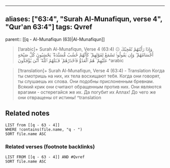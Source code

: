 
---
aliases: ["63:4", "Surah Al-Munafiqun, verse 4", "Qur'an 63:4"]
tags: Qvref
---

parent:: [[q - Al-Munafiqun (63)|Al-Munafiqun]]

> [!arabic]+ Surah Al-Munafiqun, Verse 4 (63:4)
> <span class="quran-arabic">۞ وَإِذَا رَأَيْتَهُمْ تُعْجِبُكَ أَجْسَامُهُمْ ۖ وَإِن يَقُولُوا۟ تَسْمَعْ لِقَوْلِهِمْ ۖ كَأَنَّهُمْ خُشُبٌ مُّسَنَّدَةٌ ۖ يَحْسَبُونَ كُلَّ صَيْحَةٍ عَلَيْهِمْ ۚ هُمُ ٱلْعَدُوُّ فَٱحْذَرْهُمْ ۚ قَـٰتَلَهُمُ ٱللَّهُ ۖ أَنَّىٰ يُؤْفَكُونَ</span>
^arabic

> [!translation]+ Surah Al-Munafiqun, Verse 4 (63:4) - Translation
> Когда ты смотришь на них, их тела восхищают тебя. Когда они говорят, ты слушаешь их слова. Они подобны прислоненным бревнам. Всякий крик они считают обращенным против них. Они являются врагами - остерегайся же их. Да погубит их Аллах! До чего же они отвращены от истины!
^translation



## Related notes
```dataview
LIST from [[q - 63 - 4]]
WHERE !contains(file.name, "q - ")
SORT file.name ASC
```

### Related verses (footnote backlinks)
```dataview
LIST FROM [[q - 63 - 4]] AND #Qvref
SORT file.name ASC
```

